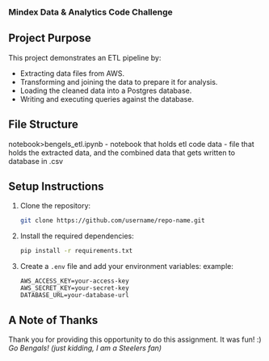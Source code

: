 ### Mindex Data & Analytics Code Challenge
## Project Purpose
This project demonstrates an ETL pipeline by:
- Extracting data files from AWS.
- Transforming and joining the data to prepare it for analysis.
- Loading the cleaned data into a Postgres database.
- Writing and executing queries against the database.

## File Structure
notebook>bengels_etl.ipynb - notebook that holds etl code
data - file that holds the extracted data, and the combined data that gets written to database in .csv

  
## Setup Instructions
1. Clone the repository:
   ```bash
   git clone https://github.com/username/repo-name.git
   ```
2. Install the required dependencies:
   ```bash
   pip install -r requirements.txt
   ```
4. Create a `.env` file and add your environment variables:
   example:
   ```env
   AWS_ACCESS_KEY=your-access-key
   AWS_SECRET_KEY=your-secret-key
   DATABASE_URL=your-database-url
   ```

## A Note of Thanks

Thank you for providing this opportunity to do this assignment. It was fun! :)  
_Go Bengals! (just kidding, I am a Steelers fan)_
